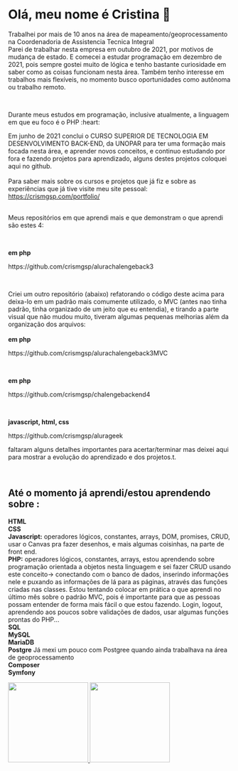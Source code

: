 <h1>Olá, meu nome é Cristina  👋 </h1>


 <p> Trabalhei por mais de 10 anos na área de mapeamento/geoprocessamento na Coordenadoria de Assistencia Tecnica Integral<br>
 Parei de trabalhar nesta empresa em outubro de 2021, por motivos de mudança de estado. E comecei a estudar programação em dezembro de 2021,
 pois sempre gostei muito de lógica e tenho bastante curiosidade em saber como as coisas funcionam nesta área. Também tenho interesse em trabalhos mais flexíveis, no momento busco 
  oportunidades como autônoma ou trabalho remoto. </p> <br>

<p>Durante meus estudos em programação, inclusive atualmente, a linguagem em que eu foco é o PHP :heart:  </p>

Em junho de 2021 conclui o CURSO SUPERIOR DE TECNOLOGIA EM DESENVOLVIMENTO BACK-END, da UNOPAR para ter uma formação mais focada nesta área, e aprender novos conceitos, e continuo estudando por fora e fazendo projetos para aprendizado, alguns destes projetos coloquei aqui no github.
<br> <br>
Para saber mais sobre os cursos e projetos que já fiz e sobre as experiências que já tive visite meu site pessoal: <br>
https://crismgsp.com/portfolio/ <br> <br>

<p>Meus repositórios em que aprendi mais e que demonstram o que aprendi são estes 4:</p> <br>

<strong> em php  </strong>
<p>https://github.com/crismgsp/alurachalengeback3</p> 

<br>

Criei um outro repositório (abaixo) refatorando o código deste acima para deixa-lo em um padrão mais comumente
utilizado, o MVC (antes nao tinha padrão, tinha organizado de um
jeito que eu entendia), e tirando a parte visual que não mudou muito,  tiveram algumas pequenas melhorias além da organização dos arquivos:<br> <br>
<strong> em php  </strong>
<p>https://github.com/crismgsp/alurachalengeback3MVC </p>  

<br>

<strong> em php  </strong>
<p>https://github.com/crismgsp/chalengebackend4</p>    

<br>

<strong> javascript, html, css </strong>
<p>https://github.com/crismgsp/alurageek</p>  

<p> faltaram alguns detalhes importantes para acertar/terminar mas deixei aqui para mostrar a evolução do aprendizado e dos projetos.t.</p> <br>



<h2>Até o momento já aprendi/estou aprendendo sobre :</h2>

<strong>HTML</strong><br>
<strong>CSS</strong><br>
<strong>Javascript:</strong> operadores lógicos, constantes, arrays, DOM, promises, CRUD, usar o Canvas pra fazer desenhos, e mais algumas coisinhas, na parte de front end.<br>
<strong>PHP:</strong> operadores lógicos, constantes, arrays, estou aprendendo sobre programação orientada a objetos nesta linguagem e sei fazer CRUD usando este conceito-> conectando com o banco de dados, inserindo informações nele e puxando as informações de lá para as páginas, através das funções criadas nas classes. Estou tentando colocar em prática o que aprendi no último mês sobre o padrão MVC, pois é importante para que as pessoas possam entender de forma mais fácil o que estou fazendo. Login, logout, aprendendo aos poucos sobre validações de dados,  usar algumas funções prontas do PHP... <br>
<strong>SQL</strong><br>
<strong>MySQL</strong><br>
<strong>MariaDB</strong><br>
<strong>Postgre</strong> Já mexi um pouco com Postgree quando ainda trabalhava na área de geoprocessamento<br>
<strong>Composer</strong><br>
<strong>Symfony</strong><br>

<div>
<a href="https://github.com/crismgsp">
<img height="180em" src="https://github-readme-stats.vercel.app/api/top-langs/?username=crismgsp&layout=compact&langs_count=7&theme=dracula"/>
<img height="180em" src="https://github-readme-stats.vercel.app/api?username=crismgsp&show_icons=true&theme=dracula&include_all_commits=true&count_private=true"/>
</div>




